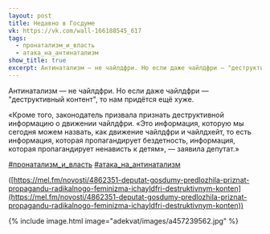 ```yaml
---
layout: post
title: Недавно в Госдуме
vk: https://vk.com/wall-166188545_617
tags:
  - пронатализм_и_власть
  - атака_на_антинатализм
show_title: true
excerpt: Антинатализм — не чайлдфри. Но если даже чайлдфри — "деструктивный контент", то нам придётся ещё хуже. ...
---
```

Антинатализм — не чайлдфри. Но если даже чайлдфри — "деструктивный контент", то нам придётся ещё хуже.

«Кроме того, законодатель призвала признать деструктивной информацию о движении чайлдфри. «Это информация, которую мы сегодня можем назвать, как движение чайлдфри и чайлдхейт, то есть информация, которая пропагандирует бездетность, информация, которая пропагандирует ненависть к детям», — заявила депутат.»

[#пронатализм_и_власть](poisk.html#пронатализм_и_власть)
[#атака_на_антинатализм](poisk.html#атака_на_антинатализм)

([https://mel.fm/novosti/4862351-deputat-gosdumy-predlozhila-priznat-propagandu-radikalnogo-feminizma-ichayldfri-destruktivnym-konten](https://mel.fm/novosti/4862351-deputat-gosdumy-predlozhila-priznat-propagandu-radikalnogo-feminizma-ichayldfri-destruktivnym-konten))

{% include image.html image="adekvat/images/a457239562.jpg" %}